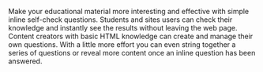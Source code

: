 Make your educational material more interesting and effective with simple inline self-check questions.  Students and sites users can check their knowledge and instantly see the results without leaving the web page.  Content creators with basic HTML knowledge can create and manage their own questions.  With a little more effort you can even string together a series of questions or reveal more content once an inline question has been answered.